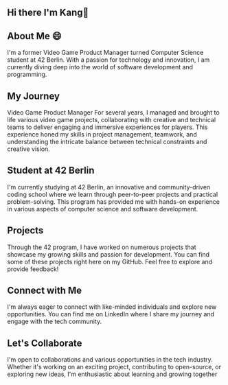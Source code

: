 ## Hi there I'm Kang👋

## About Me :smile:
I'm a former Video Game Product Manager turned Computer Science student at 42 Berlin. With a passion for technology and innovation, I am currently diving deep into the world of software development and programming.

## My Journey
Video Game Product Manager
For several years, I managed and brought to life various video game projects, collaborating with creative and technical teams to deliver engaging and immersive experiences for players. This experience honed my skills in project management, teamwork, and understanding the intricate balance between technical constraints and creative vision.

## Student at 42 Berlin
I'm currently studying at 42 Berlin, an innovative and community-driven coding school where we learn through peer-to-peer projects and practical problem-solving. This program has provided me with hands-on experience in various aspects of computer science and software development.

## Projects
Through the 42 program, I have worked on numerous projects that showcase my growing skills and passion for development. You can find some of these projects right here on my GitHub. Feel free to explore and provide feedback!

## Connect with Me
I'm always eager to connect with like-minded individuals and explore new opportunities. You can find me on LinkedIn where I share my journey and engage with the tech community.

## Let's Collaborate
I'm open to collaborations and various opportunities in the tech industry. Whether it's working on an exciting project, contributing to open-source, or exploring new ideas, I'm enthusiastic about learning and growing together

